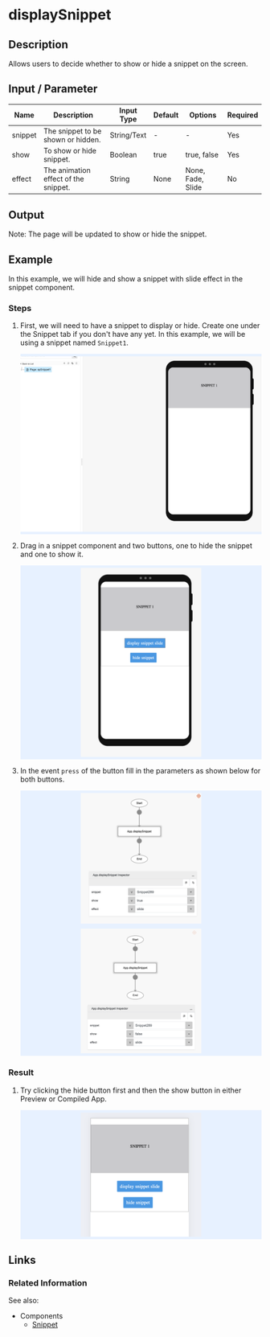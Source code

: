 # displaySnippet

## Description

Allows users to decide whether to show or hide a snippet on the screen.

## Input / Parameter

| Name | Description | Input Type | Default | Options | Required |
| ------ | ------ | ------ | ------ | ------ | ------ |
| snippet | The snippet to be shown or hidden. | String/Text | - | - | Yes |
| show | To show or hide snippet. | Boolean | true | true, false | Yes |
| effect | The animation effect of the snippet. | String | None | None, Fade, Slide | No |

## Output

Note: The page will be updated to show or hide the snippet.

## Example

In this example, we will hide and show a snippet with slide effect in the snippet component.

### Steps

1. First, we will need to have a snippet to display or hide. Create one under the Snippet tab if you don't have any yet. In this example, we will be using a snippet named `Snippet1`.

    <div style="display:flex; align-items:center; justify-content:center; background-color: #E7F1FF;">
        <img src="./displaySnippet-step-1.png"
        style="width: 100%; padding: 5px;"/>
    </div>

2. Drag in a snippet component and two buttons, one to hide the snippet and one to show it. 
   
    <div style="display:flex; align-items:center; justify-content:center; background-color: #E7F1FF;">
        <img src="./displaySnippet-step-2.png"
        style="width: 50%; padding: 5px;"/>
    </div>

3. In the event `press` of the button fill in the parameters as shown below for both buttons. 
   
    <div style="display:flex; align-items:center; justify-content:center; background-color: #E7F1FF;">
        <img src="./displaySnippet-step-3.png"
        style="width: 50%; padding: 5px;"/>
    </div>
    
    <div style="display:flex; align-items:center; justify-content:center; background-color: #E7F1FF;">
        <img src="./displaySnippet-step-4.png"
        style="width: 50%; padding: 5px;"/>
    </div>

### Result

1. Try clicking the hide button first and then the show button in either Preview or Compiled App. 

    <div style="display:flex; align-items:center; justify-content:center; background-color: #E7F1FF;">
        <img src="./displaySnippet-result-1.png"
        style="width: 50%; padding: 5px;"/>
    </div>

## Links

### Related Information

See also:

- Components
    - [Snippet]()